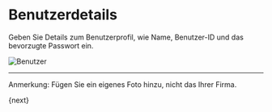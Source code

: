 <!-- add-breadcrumbs -->
# Benutzerdetails


Geben Sie Details zum Benutzerprofil, wie Name, Benutzer-ID und das bevorzugte Passwort ein.

<img alt="Benutzer" class="screenshot"
src="{{docs_base_url}}/v13/assets/img/setup-wizard/step-3.png">

---

Anmerkung: Fügen Sie ein eigenes Foto hinzu, nicht das Ihrer Firma.

{next}

